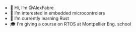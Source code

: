 - 👋 Hi, I’m @AlexFabre
- 👀 I’m interested in embedded microcontrolers
- 🌱 I’m currently learning Rust
- 🎓 I'm giving a course on RTOS at Montpellier Eng. school

<!---
AlexFabre/AlexFabre is a ✨ special ✨ repository because its `README.md` (this file) appears on your GitHub profile.
You can click the Preview link to take a look at your changes.
--->
